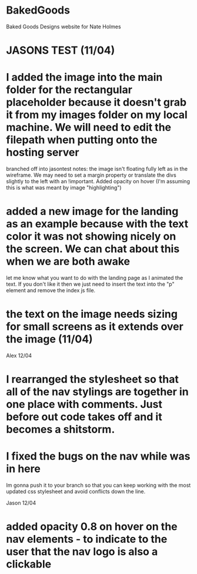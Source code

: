 # BakedGoods
Baked Goods Designs website for Nate Holmes


# JASONS TEST (11/04)
# I added the image into the main folder for the rectangular placeholder because it doesn't grab it from my images folder on my local machine. We will need to edit the filepath when putting onto the hosting server
branched off into jasontest
notes: the image isn't floating fully left as in the wireframe. We may need to set a margin property or translate the divs slightly to the left with an !important.
Added opacity on hover (I'm assuming this is what was meant by image "highlighting")
# added a new image for the landing as an example because with the text color it was not showing nicely on the screen. We can chat about this when we are both awake
let me know what you want to do with the landing page as I animated the text. If you don't like it then we just need to insert the text into the "p" element and remove the index js file.

# the text on the image needs sizing for small screens as it extends over the image (11/04)

Alex 12/04
# I rearranged the stylesheet so that all of the nav stylings are together in one place with comments. Just before out code takes off and it becomes a shitstorm.

# I fixed the bugs on the nav while was in here 
Im gonna push it to your branch so that you can keep working with the most updated css stylesheet and avoid conflicts down the line.






Jason 12/04
# added opacity 0.8 on hover on the nav elements - to indicate to the user that the nav logo is also a clickable
